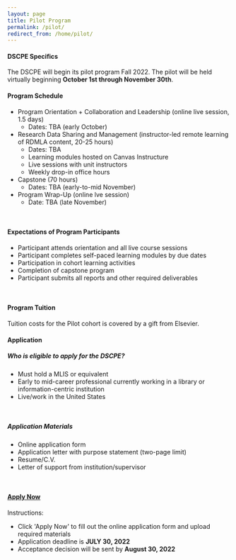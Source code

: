 ```yaml
---
layout: page
title: Pilot Program
permalink: /pilot/
redirect_from: /home/pilot/
---
```


#### DSCPE Specifics

The DSCPE will begin its pilot program Fall 2022. The pilot will be held virtually beginning **October 1st through November 30th**.


#### Program Schedule

* Program Orientation + Collaboration and Leadership (online live session, 1.5 days)
  * Dates: TBA (early October)
* Research Data Sharing and Management (instructor-led remote learning of RDMLA content, 20-25 hours)
  * Dates: TBA
  * Learning modules hosted on Canvas Instructure
  * Live sessions with unit instructors
  * Weekly drop-in office hours
* Capstone (70 hours)
  * Dates: TBA (early-to-mid November) 
* Program Wrap-Up (online lve session)
  * Date: TBA (late November)
<br>

#### Expectations of Program Participants

* Participant attends orientation and all live course sessions
* Participant completes self-paced learning modules by due dates
* Participation in cohort learning activities
* Completion of capstone program
* Participant submits all reports and other required deliverables
<br>

#### Program Tuition

Tuition costs for the Pilot cohort is covered by a gift from Elsevier.
<br>

#### Application

##### Who is eligible to apply for the DSCPE?

* Must hold a MLIS or equivalent
* Early to mid-career professional currently working in a library or information-centric institution
* Live/work in the United States
<br>

##### Application Materials

* Online application form
* Application letter with purpose statement (two-page limit)
* Resume/C.V.
* Letter of support from institution/supervisor
<br>

#### [Apply Now](https://simmons.co1.qualtrics.com/jfe/form/SV_3QR4NW50GwvLO5M)

Instructions:
  * Click 'Apply Now' to fill out the online application form and upload required materials
  * Application deadline is **JULY 30, 2022**
  * Acceptance decision will be sent by **August 30, 2022**
